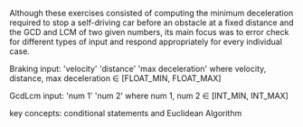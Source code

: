 Although these exercises consisted of computing the minimum deceleration required to stop a self-driving car before an obstacle at a fixed distance and the GCD and LCM of two given numbers, its main focus was to error check for different types of input and respond appropriately for every individual case.

Braking input: 'velocity' 'distance' 'max deceleration' where velocity, distance, max deceleration ∈ [FLOAT_MIN, FLOAT_MAX]

GcdLcm input: 'num 1'  'num 2' where num 1, num 2 ∈ [INT_MIN, INT_MAX]

key concepts: conditional statements and Euclidean Algorithm
